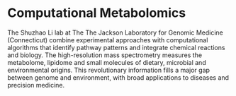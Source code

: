 # Computational Metabolomics
The Shuzhao Li lab at The The Jackson Laboratory for Genomic Medicine (Connecticut) combine experimental approaches with computational algorithms that identify pathway patterns and integrate chemical reactions and biology. The high-resolution mass spectrometry measures the metabolome, lipidome and small molecules of dietary, microbial and environmental origins. This revolutionary information fills a major gap between genome and environment, with broad applications to diseases and precision medicine. 
